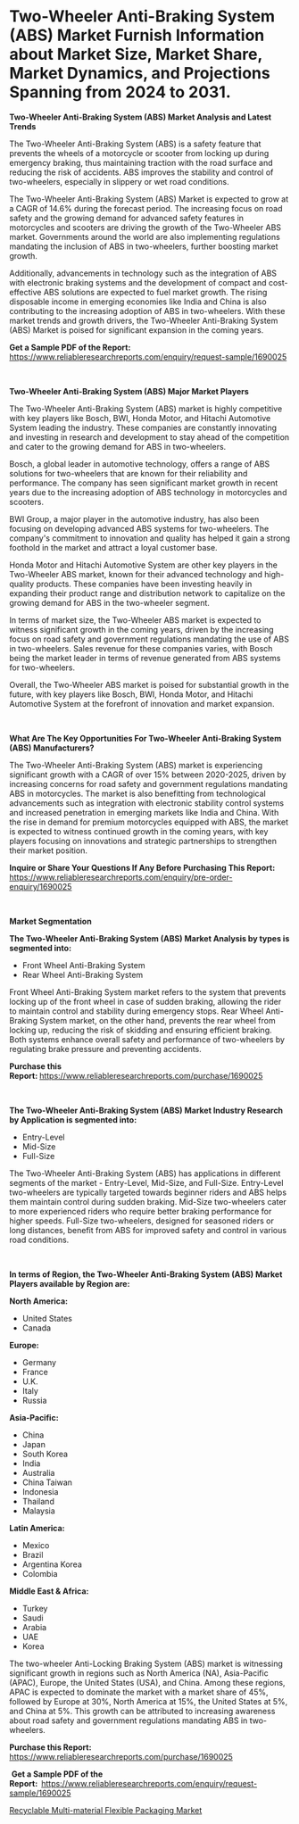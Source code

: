 <p><h1>Two-Wheeler Anti-Braking System (ABS) Market Furnish Information about Market Size, Market Share, Market Dynamics, and Projections Spanning from 2024 to 2031.</h1></p><p><strong>Two-Wheeler Anti-Braking System (ABS) Market Analysis and Latest Trends</strong></p>
<p><p>The Two-Wheeler Anti-Braking System (ABS) is a safety feature that prevents the wheels of a motorcycle or scooter from locking up during emergency braking, thus maintaining traction with the road surface and reducing the risk of accidents. ABS improves the stability and control of two-wheelers, especially in slippery or wet road conditions.</p><p>The Two-Wheeler Anti-Braking System (ABS) Market is expected to grow at a CAGR of 14.6% during the forecast period. The increasing focus on road safety and the growing demand for advanced safety features in motorcycles and scooters are driving the growth of the Two-Wheeler ABS market. Governments around the world are also implementing regulations mandating the inclusion of ABS in two-wheelers, further boosting market growth.</p><p>Additionally, advancements in technology such as the integration of ABS with electronic braking systems and the development of compact and cost-effective ABS solutions are expected to fuel market growth. The rising disposable income in emerging economies like India and China is also contributing to the increasing adoption of ABS in two-wheelers. With these market trends and growth drivers, the Two-Wheeler Anti-Braking System (ABS) Market is poised for significant expansion in the coming years.</p></p>
<p><strong>Get a Sample PDF of the Report:&nbsp;</strong> <a href="https://www.reliableresearchreports.com/enquiry/request-sample/1690025">https://www.reliableresearchreports.com/enquiry/request-sample/1690025</a></p>
<p>&nbsp;</p>
<p><strong>Two-Wheeler Anti-Braking System (ABS) Major Market Players</strong></p>
<p><p>The Two-Wheeler Anti-Braking System (ABS) market is highly competitive with key players like Bosch, BWI, Honda Motor, and Hitachi Automotive System leading the industry. These companies are constantly innovating and investing in research and development to stay ahead of the competition and cater to the growing demand for ABS in two-wheelers.</p><p>Bosch, a global leader in automotive technology, offers a range of ABS solutions for two-wheelers that are known for their reliability and performance. The company has seen significant market growth in recent years due to the increasing adoption of ABS technology in motorcycles and scooters.</p><p>BWI Group, a major player in the automotive industry, has also been focusing on developing advanced ABS systems for two-wheelers. The company's commitment to innovation and quality has helped it gain a strong foothold in the market and attract a loyal customer base.</p><p>Honda Motor and Hitachi Automotive System are other key players in the Two-Wheeler ABS market, known for their advanced technology and high-quality products. These companies have been investing heavily in expanding their product range and distribution network to capitalize on the growing demand for ABS in the two-wheeler segment.</p><p>In terms of market size, the Two-Wheeler ABS market is expected to witness significant growth in the coming years, driven by the increasing focus on road safety and government regulations mandating the use of ABS in two-wheelers. Sales revenue for these companies varies, with Bosch being the market leader in terms of revenue generated from ABS systems for two-wheelers.</p><p>Overall, the Two-Wheeler ABS market is poised for substantial growth in the future, with key players like Bosch, BWI, Honda Motor, and Hitachi Automotive System at the forefront of innovation and market expansion.</p></p>
<p>&nbsp;</p>
<p><strong>What Are The Key Opportunities For Two-Wheeler Anti-Braking System (ABS) Manufacturers?</strong></p>
<p><p>The Two-Wheeler Anti-Braking System (ABS) market is experiencing significant growth with a CAGR of over 15% between 2020-2025, driven by increasing concerns for road safety and government regulations mandating ABS in motorcycles. The market is also benefitting from technological advancements such as integration with electronic stability control systems and increased penetration in emerging markets like India and China. With the rise in demand for premium motorcycles equipped with ABS, the market is expected to witness continued growth in the coming years, with key players focusing on innovations and strategic partnerships to strengthen their market position.</p></p>
<p><strong>Inquire or Share Your Questions If Any Before Purchasing This Report:</strong> <a href="https://www.reliableresearchreports.com/enquiry/pre-order-enquiry/1690025">https://www.reliableresearchreports.com/enquiry/pre-order-enquiry/1690025</a></p>
<p>&nbsp;</p>
<p><strong>Market Segmentation</strong></p>
<p><strong>The Two-Wheeler Anti-Braking System (ABS) Market Analysis by types is segmented into:</strong></p>
<p><ul><li>Front Wheel Anti-Braking System</li><li>Rear Wheel Anti-Braking System</li></ul></p>
<p><p>Front Wheel Anti-Braking System market refers to the system that prevents locking up of the front wheel in case of sudden braking, allowing the rider to maintain control and stability during emergency stops. Rear Wheel Anti-Braking System market, on the other hand, prevents the rear wheel from locking up, reducing the risk of skidding and ensuring efficient braking. Both systems enhance overall safety and performance of two-wheelers by regulating brake pressure and preventing accidents.</p></p>
<p><strong>Purchase this Report:&nbsp;</strong><a href="https://www.reliableresearchreports.com/purchase/1690025">https://www.reliableresearchreports.com/purchase/1690025</a></p>
<p>&nbsp;</p>
<p><strong>The Two-Wheeler Anti-Braking System (ABS) Market Industry Research by Application is segmented into:</strong></p>
<p><ul><li>Entry-Level</li><li>Mid-Size</li><li>Full-Size</li></ul></p>
<p><p>The Two-Wheeler Anti-Braking System (ABS) has applications in different segments of the market - Entry-Level, Mid-Size, and Full-Size. Entry-Level two-wheelers are typically targeted towards beginner riders and ABS helps them maintain control during sudden braking. Mid-Size two-wheelers cater to more experienced riders who require better braking performance for higher speeds. Full-Size two-wheelers, designed for seasoned riders or long distances, benefit from ABS for improved safety and control in various road conditions.</p></p>
<p>&nbsp;</p>
<p><strong>In terms of Region, the Two-Wheeler Anti-Braking System (ABS) Market Players available by Region are:</strong></p>
<p>
    <p> <strong> North America: </strong>
        <ul>
            <li>United States</li>
            <li>Canada</li>
        </ul>
        </p> 
    <p> <strong> Europe: </strong>
        <ul>
            <li>Germany</li>
            <li>France</li>
            <li>U.K.</li>
            <li>Italy</li>
            <li>Russia</li>
        </ul>
        </p> 
    <p> <strong> Asia-Pacific: </strong>
        <ul>
            <li>China</li>
            <li>Japan</li>
            <li>South Korea</li>
            <li>India</li>
            <li>Australia</li>
            <li>China Taiwan</li>
            <li>Indonesia</li>
            <li>Thailand</li>
            <li>Malaysia</li>
        </ul>
        </p> 
    <p> <strong> Latin America: </strong>
        <ul>
            <li>Mexico</li>
            <li>Brazil</li>
            <li>Argentina Korea</li>
            <li>Colombia</li>
        </ul>
        </p> 
    <p> <strong> Middle East & Africa: </strong>
        <ul>
            <li>Turkey</li>
            <li>Saudi</li>
            <li>Arabia</li>
            <li>UAE</li>
            <li>Korea</li>
        </ul>
    </p>
    </p>
<p><p>The two-wheeler Anti-Locking Braking System (ABS) market is witnessing significant growth in regions such as North America (NA), Asia-Pacific (APAC), Europe, the United States (USA), and China. Among these regions, APAC is expected to dominate the market with a market share of 45%, followed by Europe at 30%, North America at 15%, the United States at 5%, and China at 5%. This growth can be attributed to increasing awareness about road safety and government regulations mandating ABS in two-wheelers.</p></p>
<p><strong>Purchase this Report: </strong><a href="https://www.reliableresearchreports.com/purchase/1690025">https://www.reliableresearchreports.com/purchase/1690025</a></p>
<p>&nbsp;<strong>Get a Sample PDF of the Report:&nbsp;&nbsp;</strong><a href="https://www.reliableresearchreports.com/enquiry/request-sample/1690025">https://www.reliableresearchreports.com/enquiry/request-sample/1690025</a></p>
<p><strong></strong></p>
<p><p><a href="https://github.com/Alonsoolds3wq1d81czn8rbol/Market-Research-Report-List-1/blob/main/recyclable-multi-material-flexible-packaging-market.md">Recyclable Multi-material Flexible Packaging Market</a></p></p>